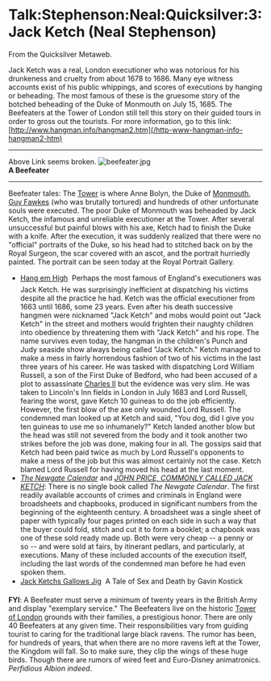 
# Talk:Stephenson:Neal:Quicksilver:3:Jack Ketch (Neal Stephenson)

From the Quicksilver Metaweb.

Jack Ketch was a real, London executioner who was notorious for his drunkeness and cruelty from about 1678 to 1686. Many eye witness accounts exist of his public whippings, and scores of executions by hanging or beheading. The most famous of these is the gruesome story of the botched beheading of the Duke of Monmouth on July 15, 1685. The Beefeaters at the Tower of London still tell this story on their guided tours in order to gross out the tourists.
For more information, go to this link: [http://www.hangman.info/hangman2.htm](/http-www-hangman-info-hangman2-htm)


---


Above Link seems broken. ![beefeater.jpg](/https://web.archive.org/web/20060725221122im_/http://www.discoverbritishislestravel.com/britain/beefeater.jpg)  
**A Beefeater**


---


Beefeater tales: The [Tower](/tower-of-london) is where Anne Bolyn, the Duke of [Monmouth](/monmouth), [Guy Fawkes](/gunpowder-plot) (who was brutally tortured) and hundreds of other unfortunate souls were executed. The poor Duke of Monmouth was beheaded by Jack Ketch, the infamous and unreliable executioner at the Tower. After several unsuccessful but painful blows with his axe, Ketch had to finish the Duke with a knife. After the execution, it was suddenly realized that there were no "official" portraits of the Duke, so his head had to stitched back on by the Royal Surgeon, the scar covered with an ascot, and the portrait hurriedly painted. The portrait can be seen today at the Royal Portrait Gallery. 

* [Hang em High](/http-www-polfed-org-magazine-08-1999-08-1999-hang-htm)  Perhaps the most famous of England's executioners was Jack Ketch. He was surprisingly inefficient at dispatching his victims despite all the practice he had. Ketch was the official executioner from 1663 until 1686, some 23 years. Even after his death successive hangmen were nicknamed "Jack Ketch" and mobs would point out "Jack Ketch" in the street and mothers would frighten their naughty children into obedience by threatening them with "Jack Ketch" and his rope. The name survives even today, the hangman in the children's Punch and Judy seaside show always being called "Jack Ketch." Ketch managed to make a mess in fairly horrendous fashion of two of his victims in the last three years of his career. He was tasked with dispatching Lord William Russell, a son of the First Duke of Bedford, who had been accused of a plot to assassinate [Charles II](/charles-ii) but the evidence was very slim. He was taken to Lincoln's Inn fields in London in July 1683 and Lord Russell, fearing the worst, gave Ketch 10 guineas to do the job efficiently. However, the first blow of the axe only wounded Lord Russell. The condemned man looked up at Ketch and said, "You dog, did I give you ten guineas to use me so inhumanely?" Ketch landed another blow but the head was still not severed from the body and it took another two strikes before the job was done, making four in all. The gossips said that Ketch had been paid twice as much by Lord Russell's opponents to make a mess of the job but this was almost certainly not the case. Ketch blamed Lord Russell for having moved his head at the last moment.
* *[The Newgate Calendar](/http-www-exclassics-com-newgate-ngintro-htm)* and *[JOHN PRICE, COMMONLY CALLED JACK KETCH](/http-www-exclassics-com-newgate-ng148-htm)*: There is no single book called *The Newgate Calendar*. The first readily available accounts of crimes and criminals in England were broadsheets and chapbooks, produced in significant numbers from the beginning of the eighteenth century. A broadsheet was a single sheet of paper with typically four pages printed on each side in such a way that the buyer could fold, stitch and cut it to form a booklet; a chapbook was one of these sold ready made up. Both were very cheap -- a penny or so -- and were sold at fairs, by itinerant pedlars, and particularly, at executions. Many of these included accounts of the execution itself, including the last words of the condemned man before he had even spoken them.
* [Jack Ketchs Gallows Jig](/http-www-irishplayography-com-search-play-asp-play-id-54)  A Tale of Sex and Death by Gavin Kostick


**FYI**: A Beefeater must serve a minimum of twenty years in the British Army and display "exemplary service." The Beefeaters live on the historic [Tower of London](/tower-of-london) grounds with their families, a prestigious honor. There are only 40 Beefeaters at any given time. Their responsibilities vary from guiding tourist to caring for the traditional large black ravens. The rumor has been, for hundreds of years, that when there are no more ravens left at the Tower, the Kingdom will fall. So to make sure, they clip the wings of these huge birds. Though there are rumors of wired feet and Euro-Disney animatronics. *Perfidious Albion indeed*.
